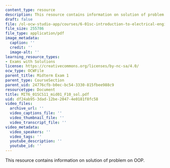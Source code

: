 ```yaml
---
content_type: resource
description: This resource contains information on solution of problem on OOP.
draft: false
file: /ol-ocw-studio-app/courses/6-01sc-introduction-to-electrical-engineering-and-computer-science-i-spring-2011/df24ab953dad12be20474e0181f8fc58_MIT6_01SCS11_mid01_F10_sol.pdf
file_size: 255786
file_type: application/pdf
image_metadata:
  caption: ''
  credit: ''
  image-alt: ''
learning_resource_types:
- Exams with Solutions
license: https://creativecommons.org/licenses/by-nc-sa/4.0/
ocw_type: OCWFile
parent_title: Midterm Exam 1
parent_type: CourseSection
parent_uid: 24776cfb-b0ec-bc54-3330-815fbee988c9
resourcetype: Document
title: MIT6_01SCS11_mid01_F10_sol.pdf
uid: df24ab95-3dad-12be-2047-4e0181f8fc58
video_files:
  archive_url: ''
  video_captions_file: ''
  video_thumbnail_file: ''
  video_transcript_file: ''
video_metadata:
  video_speakers: ''
  video_tags: ''
  youtube_description: ''
  youtube_id: ''
---
```

This resource contains information on solution of problem on OOP.